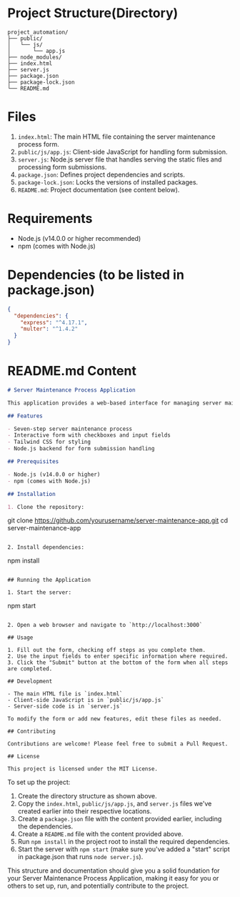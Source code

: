 # Project Structure(Directory)

```
project_automation/
├── public/
│   └── js/
│       └── app.js
├── node_modules/
├── index.html
├── server.js
├── package.json
├── package-lock.json
└── README.md
```

# Files

1. `index.html`: The main HTML file containing the server maintenance process form.
2. `public/js/app.js`: Client-side JavaScript for handling form submission.
3. `server.js`: Node.js server file that handles serving the static files and processing form submissions.
4. `package.json`: Defines project dependencies and scripts.
5. `package-lock.json`: Locks the versions of installed packages.
6. `README.md`: Project documentation (see content below).

# Requirements

- Node.js (v14.0.0 or higher recommended)
- npm (comes with Node.js)

# Dependencies (to be listed in package.json)

```json
{
  "dependencies": {
    "express": "^4.17.1",
    "multer": "^1.4.2"
  }
}
```

# README.md Content

```markdown
# Server Maintenance Process Application

This application provides a web-based interface for managing server maintenance processes. It includes a multi-step form that guides users through various stages of server maintenance, from initiating maintenance mode to deploying updates and validating changes.

## Features

- Seven-step server maintenance process
- Interactive form with checkboxes and input fields
- Tailwind CSS for styling
- Node.js backend for form submission handling

## Prerequisites

- Node.js (v14.0.0 or higher)
- npm (comes with Node.js)

## Installation

1. Clone the repository:
   ```
   git clone https://github.com/yourusername/server-maintenance-app.git
   cd server-maintenance-app
   ```

2. Install dependencies:
   ```
   npm install
   ```

## Running the Application

1. Start the server:
   ```
   npm start
   ```

2. Open a web browser and navigate to `http://localhost:3000`

## Usage

1. Fill out the form, checking off steps as you complete them.
2. Use the input fields to enter specific information where required.
3. Click the "Submit" button at the bottom of the form when all steps are completed.

## Development

- The main HTML file is `index.html`
- Client-side JavaScript is in `public/js/app.js`
- Server-side code is in `server.js`

To modify the form or add new features, edit these files as needed.

## Contributing

Contributions are welcome! Please feel free to submit a Pull Request.

## License

This project is licensed under the MIT License.
```

To set up the project:

1. Create the directory structure as shown above.
2. Copy the `index.html`, `public/js/app.js`, and `server.js` files we've created earlier into their respective locations.
3. Create a `package.json` file with the content provided earlier, including the dependencies.
4. Create a `README.md` file with the content provided above.
5. Run `npm install` in the project root to install the required dependencies.
6. Start the server with `npm start` (make sure you've added a "start" script in package.json that runs `node server.js`).

This structure and documentation should give you a solid foundation for your Server Maintenance Process Application, making it easy for you or others to set up, run, and potentially contribute to the project.